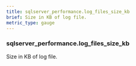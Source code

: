 ```yaml
---
title: sqlserver_performance.log_files_size_kb
brief: Size in KB of log file.
metric_type: gauge
---
```

### sqlserver_performance.log_files_size_kb

Size in KB of log file.